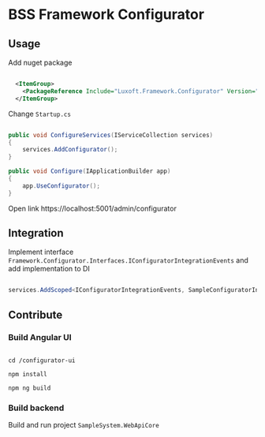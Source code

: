 ﻿# BSS Framework Configurator


## Usage

Add nuget package

```xml

  <ItemGroup>
    <PackageReference Include="Luxoft.Framework.Configurator" Version="[LAST VERSION]"/>
  </ItemGroup>
```

Change `Startup.cs`

```csharp

public void ConfigureServices(IServiceCollection services)
{
    services.AddConfigurator();
}

public void Configure(IApplicationBuilder app)
{
    app.UseConfigurator();
}

```
Open link https://localhost:5001/admin/configurator


## Integration

Implement interface `Framework.Configurator.Interfaces.IConfiguratorIntegrationEvents` and add implementation to DI

```csharp

services.AddScoped<IConfiguratorIntegrationEvents, SampleConfiguratorIntegrationEvents>();

```

## Contribute

### Build Angular UI

```shell

cd /configurator-ui

npm install

npm ng build

```

### Build backend

Build and run project `SampleSystem.WebApiCore`

